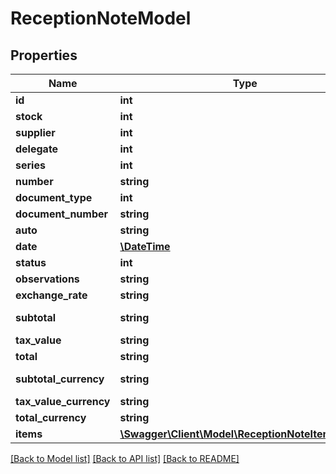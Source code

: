 # ReceptionNoteModel

## Properties
Name | Type | Description | Notes
------------ | ------------- | ------------- | -------------
**id** | **int** |  | [optional] 
**stock** | **int** |  | 
**supplier** | **int** |  | 
**delegate** | **int** |  | [optional] 
**series** | **int** |  | [optional] 
**number** | **string** |  | [optional] 
**document_type** | **int** |  | [optional] 
**document_number** | **string** |  | [optional] 
**auto** | **string** |  | [optional] 
**date** | [**\DateTime**](\DateTime.md) |  | 
**status** | **int** |  | [optional] 
**observations** | **string** |  | [optional] 
**exchange_rate** | **string** |  | [optional] 
**subtotal** | **string** | Subtotal RON | [optional] 
**tax_value** | **string** | TVA RON | [optional] 
**total** | **string** | Total RON | [optional] 
**subtotal_currency** | **string** | Subtotal valută | [optional] 
**tax_value_currency** | **string** | TVA valută | [optional] 
**total_currency** | **string** | Total valută | [optional] 
**items** | [**\Swagger\Client\Model\ReceptionNoteItemModel[]**](ReceptionNoteItemModel.md) |  | 

[[Back to Model list]](../README.md#documentation-for-models) [[Back to API list]](../README.md#documentation-for-api-endpoints) [[Back to README]](../README.md)


